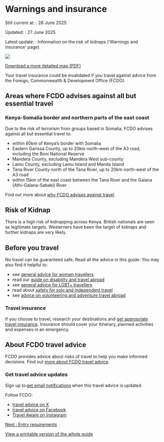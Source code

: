 # Warnings and insurance

Still current at:
:   28 June 2025

Updated:
:   27 June 2025

Latest update:
:   Information on the risk of kidnaps ('Warnings and insurance' page).

![](https://assets.publishing.service.gov.uk/media/618e41d8d3bf7f0559e1d936/FCDO__TA__055_-_Kenya_Travel_Advice_Ed3__WEB_.jpg)


[Download a more detailed map (PDF)](https://assets.publishing.service.gov.uk/media/618e41d9e90e07043f2b95c9/FCDO__TA__055_-_Kenya_Travel_Advice_Ed3.pdf)

Your travel insurance could be invalidated if you travel against advice from the Foreign, Commonwealth & Development Office (FCDO).

## Areas where FCDO advises against all but essential travel

### Kenya-Somalia border and northern parts of the east coast

Due to the risk of terrorism from groups based in Somalia, FCDO advises against all but essential travel to:

* within 60km of Kenya’s border with Somalia
* Eastern Garissa County, up to 20km north-west of the A3 road, including the Boni National Reserve
* Mandera County, excluding Mandera West sub-county
* Lamu County, excluding Lamu Island and Manda Island
* Tana River County north of the Tana River, up to 20km north-west of the A3 road
* within 15km of the east coast between the Tana River and the Galana (Athi-Galana-Sabaki) River

Find out more about [why FCDO advises against travel](/foreign-travel-advice/kenya/regional-risks).

## Risk of Kidnap

There is a high risk of kidnapping across Kenya. British nationals are seen as legitimate targets. Westerners have been the target of kidnaps and further kidnaps are very likely.

## Before you travel

No travel can be guaranteed safe. Read all the advice in this guide. You may also find it helpful to:

* see [general advice for women travellers](https://www.gov.uk/guidance/advice-for-women-travelling-abroad)
* read our [guide on disability and travel abroad](https://www.gov.uk/government/publications/disabled-travellers)
* see [general advice for LGBT+ travellers](https://www.gov.uk/guidance/lesbian-gay-bisexual-and-transgender-foreign-travel-advice)
* read about [safety for solo and independent travel](https://www.gov.uk/guidance/solo-and-independent-travel)
* see [advice on volunteering and adventure travel abroad](https://www.gov.uk/guidance/safer-adventure-travel-and-volunteering-overseas)

### Travel insurance

If you choose to travel, research your destinations and [get appropriate travel insurance](https://www.gov.uk/guidance/foreign-travel-insurance). Insurance should cover your itinerary, planned activities and expenses in an emergency.

## About FCDO travel advice

FCDO provides advice about risks of travel to help you make informed decisions. Find out [more about FCDO travel advice](https://www.gov.uk/guidance/about-foreign-commonwealth-development-office-travel-advice).

### Get travel advice updates

Sign up to [get email notifications](https://www.gov.uk/foreign-travel-advice/kenya/email-signup) when this travel advice is updated.

Follow FCDO:

* [travel advice on X](https://x.com/fcdotravelgovuk)
* [travel advice on Facebook](https://www.facebook.com/FCDOTravel/)
* [Travel Aware on Instagram](https://www.instagram.com/travelaware/)

[Next
:
Entry requirements](/foreign-travel-advice/kenya/entry-requirements)

[View a printable version of the whole guide](/foreign-travel-advice/kenya/print)